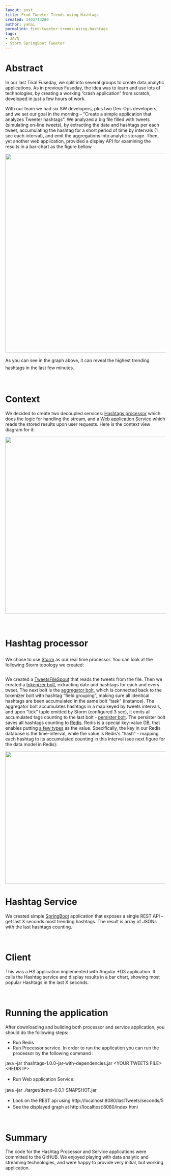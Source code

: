 ```yaml
---
layout: post
title: Find Tweeter Trends using Hashtags
created: 1403713280
author: yanai
permalink: find-tweeter-trends-using-hashtags
tags:
- JAVA
- Storm SpringBoot Tweeter
---
```

<h1><span style="line-height: 1.2em;">Abstract</span></h1>

<p>In our last Tikal Fuseday, we split into several groups to create data analytic applications. As in previous Fuseday, the idea was to learn and use lots of technologies, by creating a working &ldquo;crash application&rdquo; from scratch, developed in just a few hours of work.</p>

<p>With our team we had six SW developers, plus&nbsp;two Dev-Ops developers, and we set our goal in the morning &ndash; &ldquo;Create a simple application that analyzes Tweeter hashtags&rdquo;. We analyzed a big file filled with tweets (simulating on-line tweets), by extracting the date and hashtags per each tweet, accumulating the hashtag for a short period of time by intervals (1 sec each interval), and emit the aggregations into analytic storage. Then, yet another web application, provided a display API for examining the results in a bar-chart as the figure bellow</p>

<p><img alt="" src="/sites/default/files/images/Screen%20Shot%202014-06-24%20at%2018_35_05.png" style="width: 1202px; height: 623px;" /></p>

<p><span style="line-height: 1.6em;">As you can see in the graph above, it can reveal the highest trending hashtags in the last few minutes.</span></p>

<p>&nbsp;</p>

<h1>Context</h1>

<p>We decided to create two decoupled services: <a href="https://github.com/tikalk/hashtag_processor">Hashtags processor</a> which does the logic for handling the stream, and a <a href="https://github.com/tikalk/hashtag_service/">Web application Service</a> which reads the stored results upon user requests. Here is the context view diagram for it:</p>

<p><img alt="" src="/sites/default/files/images/architecture.png" style="width: 901px; height: 555px;" /></p>

<p>&nbsp;</p>

<h1><span style="line-height: 1.6em;">Hashtag processor</span></h1>

<p>We chose to use <a href="https://storm.incubator.apache.org/">Storm</a> as our real time processor. You can look at the following Storm topology we created:</p>

<p><img alt="" src="/sites/default/files/images/topology.png" /></p>

<p>We created a <a href="https://github.com/tikalk/hashtag_processor/blob/master/src/main/java/com/tikal/fullstack/thashtag/topology/spouts/TweetsFileSpout.java">TweetsFileSpout</a> that reads the tweets from the file. Then we created a <a href="https://github.com/tikalk/hashtag_processor/blob/master/src/main/java/com/tikal/fullstack/thashtag/topology/bolts/HashtagTokenizerBolt.java">tokenizer bolt</a>, extracting date and hashtags for each and every tweet. The next bolt is the <a href="https://github.com/tikalk/hashtag_processor/blob/master/src/main/java/com/tikal/fullstack/thashtag/topology/bolts/HashtagAggregatorBolt.java">aggregator bolt</a>, which is connected back to the tokenizer bolt with hashtag &ldquo;field grouping&rdquo;, making sure all identical hashtags are been accumulated in the same bolt &ldquo;task&rdquo; (instance). The aggregator bolt accumulates hashtags in a map keyed by tweets intervals, and upon &ldquo;tick&rdquo; tuple emitted by Storm (configured 3 sec), it emits all accumulated tags counting to the last bolt - <a href="https://github.com/tikalk/hashtag_processor/blob/master/src/main/java/com/tikal/fullstack/thashtag/topology/bolts/HashtagPersistorBolt.java">persister bolt</a>. The persister bolt saves all hashtags counting to&nbsp;<a href="http://redis.io/">Redis</a>. Redis is a special key-value DB,&nbsp;that enables putting <a href="http://redis.io/topics/data-types">a few types</a> as the value. Specifically, the key in our Redis database is the time-interval, while the value is Redis&#39;s &ldquo;hash&rdquo; - mapping each hashtag to its accumulated counting in this interval (see next figure for the data model in Redis):</p>

<p><img alt="" src="/sites/default/files/images/redis-data.png" style="width: 611px; height: 415px;" /></p>

<h1>Hashtag Service</h1>

<p>We created simple <a href="http://projects.spring.io/spring-boot/">SpringBoot</a> application that exposes a single REST API &ndash; get last X seconds most trending hashtags. The result is array of JSONs with the last hashtags counting.</p>

<p>&nbsp;</p>

<h1>Client</h1>

<p>This was a HS application implemented with Angular +D3 application. It calls the Hashtag service and display results in a bar chart, showing most popular Hashtags in the last X seconds.</p>

<p>&nbsp;</p>

<h1>Running the application</h1>

<p>After downloading and building both processor and service application, you should do the following steps:</p>

<ul>
	<li>Run Redis</li>
	<li>Run Processor service. In order to run the application you can run the processor by the following command :</li>
</ul>

<p>java -jar thashtags-1.0.0-jar-with-dependencies.jar &lt;YOUR TWEETS FILE&gt; &lt;REDIS IP&gt;</p>

<ul>
	<li>Run&nbsp;<span style="line-height: 1.6em;">Web application Service:</span></li>
</ul>

<p>java -jar ./target/demo-0.0.1-SNAPSHOT.jar</p>

<ul>
	<li><span style="line-height: 1.6em;">Look on the REST api using http://localhost:8080/lastTweets/seconds/5</span></li>
	<li>See the displayed graph at http://localhost:8080/index.html</li>
</ul>

<p>&nbsp;</p>

<h1>Summary</h1>

<p>The code for the Hashtag Processor and Service applications were committed to the GitHUB. We enjoyed playing with data analytic and streaming technologies, and were happy to provide very initial, but working application.</p>
